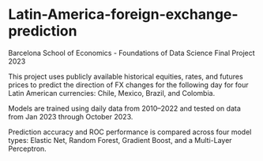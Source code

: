 # Latin-America-foreign-exchange-prediction
Barcelona School of Economics - Foundations of Data Science Final Project 2023

This project uses publicly available historical equities, rates, and futures prices to predict the direction of FX changes for the following day for four Latin American currencies: Chile, Mexico, Brazil, and Colombia.

Models are trained using daily data from 2010–2022 and tested on data from Jan 2023 through October 2023.

Prediction accuracy and ROC performance is compared across four model types: Elastic Net, Random Forest, Gradient Boost, and a Multi-Layer Perceptron.
